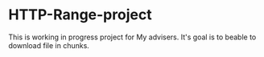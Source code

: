 # HTTP-Range-project

This is working in progress project for My advisers. It's goal is to beable to download file in chunks.
